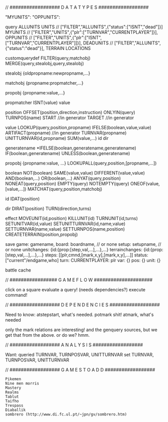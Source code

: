 

// ################## D A T A   T Y P E S ##################

"MYUNITS": 
"OPPUNITS": 

query
	ALLUNITS
	UNITS // ["FILTER","ALLUNITS",{"status":["ISNT","dead"]}]
	MYUNITS  // ["FILTER","UNITS",{"plr":["TURNVAR","CURRENTPLAYER"]}],
	OPPUNITS // ["FILTER","UNITS",{"plr":["ISNT",["TURNVAR","CURRENTPLAYER"]]}],
	DEADUNITS // ["FILTER","ALLUNITS",{"status":"dead"}],
	TERRAIN
	LOCATIONS
	<generatedname>
	<customqueryname>

customquerydef
	FILTER(query,matchobj)
	MERGE(query,stealobj,query,stealobj)

stealobj
	{oldpropname:newpropname,...}

matchobj
	{propname:propmatcher,...}

propobj
	{propname:value,...}

propmatcher
	ISNT(value)
	value

position
	<markname>
	OFFSET(position,direction,instruction)
	ONLYIN(query)
	TURNPOS(name)
	START //in generator
	TARGET //in generator

value
	LOOKUP(query,position,propname)
	IFELSE(boolean,value,value)
	ARTIFACT(propname) //in generator
	TURNVAR(propname)
	UNITTURNVAR(id,propname)
	SUM(value,...)
	id
	dir
	<primitive>

generatename
	*IFELSE(boolean,generatename,generatename)
	IF(boolean,generatename)
	UNLESS(boolean,generatename)
	<string>

propobj
	{propname:value, ...}
	LOOKUPALL(query,position,[propname,...])

boolean
	NOT(boolean)
	SAME(value,value)
	DIFFERENT(value,value)
	AND(boolean,...)
	OR(boolean,...)
	ANYAT(query,position)
	NONEAT(query,position)
	EMPTY(query)
	NOTEMPTY(query)
	ONEOF(value,[value,...])
	MATCHAT(query,position,matchobj)

id
	IDAT(position)

dir
	DIRAT(position)
	TURN(direction,turns)
	<int>

effect
	MOVEUNIT(id,position)
	KILLUNIT(id)
	TURNUNIT(id,turns)
	SETUNITVAR(id,value)
	SETUNITTURNVAR(id,name,value)
	SETTURNVAR(name,value)
	SETTURNPOS(name,position)
	CREATETERRAIN(position,propobj)


save
	game: gamename,
	board: boardname, // or none
	setup: setupname, // or none
	unitchanges:
		{id:{prop:[step,val,...],...},...}
	terrainchanges:
		{id:{prop:[step,val,...],...},...}
	steps:
		[[plr,cmnd,[mark,x,y],[mark,x,y],...]]
	status: ["current"/endgame,who]
	turn:
		CURRENTPLAYER: plr
		var: {}
		pos: {}
		unit: {}

battle
	cache



// ################# G A M E   F L O W #####################

click on a square
evaluate a query! (needs dependencies?)
execute command!


// ################## D E P E N D E N C I E S ##################

Need to know:
	atstepstart, what's needed. potmark shit!
	atmark<blah>, what's needed

only the mark relations are interesting!
and the genquery sources, but we get that from the above. or do we? hmm.


// ################## A N A L Y S I S ##################

Want: 
	queried TURNVAR, TURNPOSVAR, UNITTURNVAR
	set TURNVAR, TURNPOSVAR, UNITTURNVAR


// ################## G A M E S   T O   A D D ##################

	Pikemen
	Nine men morris
	Mastery
	Realms
	Tablut
	Taifho
	Trespass
	Diaballik
	sombrero (http://www.di.fc.ul.pt/~jpn/gv/sombrero.htm)
